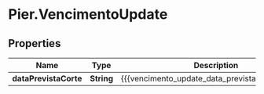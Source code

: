 # Pier.VencimentoUpdate

## Properties
Name | Type | Description | Notes
------------ | ------------- | ------------- | -------------
**dataPrevistaCorte** | **String** | {{{vencimento_update_data_prevista_corte_value}}} | [optional] 


